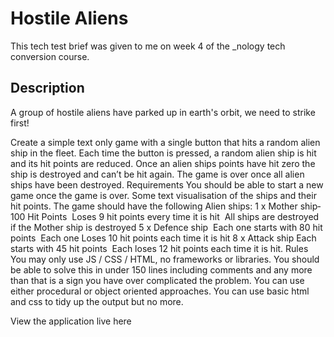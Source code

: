 # Hostile Aliens

This tech test brief was given to me on week 4 of the _nology tech conversion course.

## Description
A group of hostile aliens have parked up in earth's orbit, we need to strike first! 

Create a simple text only game with a single button that hits a random alien ship in the fleet. Each time the button is pressed, a random alien ship is hit and its hit points are reduced. Once an alien ships points have hit zero the ship is destroyed and can’t be hit again. The game is over once all alien ships have been destroyed.
Requirements
You should be able to start a new game once the game is over.
Some text visualisation of the ships and their hit points.
The game should have the following Alien ships:
1 x Mother ship­ 
100 Hit Points ­ 
Loses 9 hit points every time it is hit ­ 
All ships are destroyed if the Mother ship is destroyed
5 x Defence ship ­ 
Each one starts with 80 hit points ­ 
Each one Loses 10 hit points each time it is hit 
8 x Attack ship 
Each starts with 45 hit points ­ 
Each loses 12 hit points each time it is hit. 
Rules
You may only use JS / CSS / HTML, no frameworks or libraries.
You should be able to solve this in under 150 lines including comments and any more than that is a sign you have over complicated the problem.
You can use either procedural or object oriented approaches.
You can use basic html and css to tidy up the output but no more.


View the application live here
